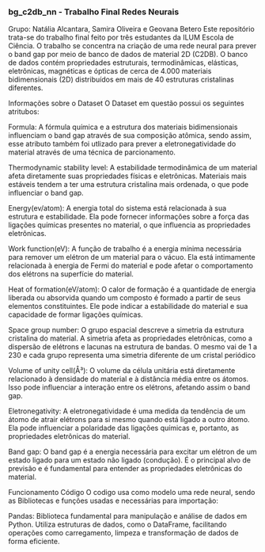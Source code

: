 ### bg_c2db_nn - Trabalho Final Redes Neurais
Grupo: Natália Alcantara, Samira Oliveira e Geovana Betero
Este repositório trata-se do trabalho final feito por três estudantes da ILUM Escola de Ciência. O trabalho se concentra na criação de uma rede neural para prever o band gap por meio de banco de dados de material 2D (C2DB). O banco de dados contém propriedades estruturais, termodinâmicas, elásticas, eletrônicas, magnéticas e ópticas de cerca de 4.000 materiais bidimensionais (2D) distribuídos em mais de 40 estruturas cristalinas diferentes. 

Informações sobre o Dataset
O Dataset em questão possui os seguintes atritubos:

Formula: A fórmula química e a estrutura dos materiais bidimensionais influenciam o band gap através de sua composição atômica, sendo assim, esse atributo também foi utlizado para prever a eletronegatividade do material através de uma técnica de parcionamento. 

Thermodynamic stability level:  A estabilidade termodinâmica de um material afeta diretamente suas propriedades físicas e eletrônicas. Materiais mais estáveis tendem a ter uma estrutura cristalina mais ordenada, o que pode influenciar o band gap.

Energy(ev/atom):  A energia total do sistema está relacionada à sua estrutura e estabilidade. Ela pode fornecer informações sobre a força das ligações químicas presentes no material, o que influencia as propriedades eletrônicas.

Work function(eV): A função de trabalho é a energia mínima necessária para remover um elétron de um material para o vácuo. Ela está intimamente relacionada à energia de Fermi do material e pode afetar o comportamento dos elétrons na superfície do material.

Heat of formation(eV/atom): O calor de formação é a quantidade de energia liberada ou absorvida quando um composto é formado a partir de seus elementos constituintes. Ele pode indicar a estabilidade do material e sua capacidade de formar ligações químicas.

Space group number:  O grupo espacial descreve a simetria da estrutura cristalina do material. A simetria afeta as propriedades eletrônicas, como a dispersão de elétrons e lacunas na estrutura de bandas. O mesmo vai de 1 a 230 e cada grupo representa uma simetria diferente de um cristal periódico 

Volume of unity cell(Å³): O volume da célula unitária está diretamente relacionado à densidade do material e à distância média entre os átomos. Isso pode influenciar a interação entre os elétrons, afetando assim o band gap.

Eletronegativity: A eletronegatividade é uma medida da tendência de um átomo de atrair elétrons para si mesmo quando está ligado a outro átomo. Ela pode influenciar a polaridade das ligações químicas e, portanto, as propriedades eletrônicas do material.

Band gap: O band gap é a energia necessária para excitar um elétron de um estado ligado para um estado não ligado (condução). É o principal alvo de previsão e é fundamental para entender as propriedades eletrônicas do material.


Funcionamento Código
O codigo usa como modelo uma rede neural, sendo as Bibliotecas e funções usadas e necessárias para importação:

Pandas: Biblioteca fundamental para manipulação e análise de dados em Python. Utiliza estruturas de dados, como o DataFrame, facilitando operações como carregamento, limpeza e transformação de dados de forma eficiente.

